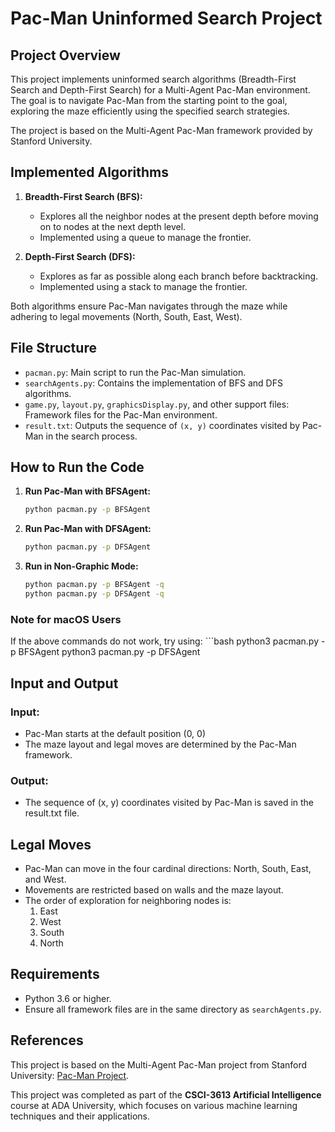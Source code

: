 # Pac-Man Uninformed Search Project

## Project Overview
This project implements uninformed search algorithms (Breadth-First Search and Depth-First Search) for a Multi-Agent Pac-Man environment. The goal is to navigate Pac-Man from the starting point to the goal, exploring the maze efficiently using the specified search strategies.

The project is based on the Multi-Agent Pac-Man framework provided by Stanford University.

## Implemented Algorithms
1. **Breadth-First Search (BFS):**
   - Explores all the neighbor nodes at the present depth before moving on to nodes at the next depth level.
   - Implemented using a queue to manage the frontier.

2. **Depth-First Search (DFS):**
   - Explores as far as possible along each branch before backtracking.
   - Implemented using a stack to manage the frontier.

Both algorithms ensure Pac-Man navigates through the maze while adhering to legal movements (North, South, East, West).

## File Structure
- `pacman.py`: Main script to run the Pac-Man simulation.
- `searchAgents.py`: Contains the implementation of BFS and DFS algorithms.
- `game.py`, `layout.py`, `graphicsDisplay.py`, and other support files: Framework files for the Pac-Man environment.
- `result.txt`: Outputs the sequence of `(x, y)` coordinates visited by Pac-Man in the search process.

## How to Run the Code
1. **Run Pac-Man with BFSAgent:**
   ```bash
   python pacman.py -p BFSAgent

2. **Run Pac-Man with DFSAgent:**
   ```bash
   python pacman.py -p DFSAgent

3. **Run in Non-Graphic Mode:**
   ```bash
   python pacman.py -p BFSAgent -q
   python pacman.py -p DFSAgent -q

### Note for macOS Users
If the above commands do not work, try using:
    ```bash
   python3 pacman.py -p BFSAgent
   python3 pacman.py -p DFSAgent

## Input and Output
### Input:
- Pac-Man starts at the default position (0, 0)
- The maze layout and legal moves are determined by the Pac-Man framework.

### Output:
- The sequence of (x, y) coordinates visited by Pac-Man is saved in the result.txt file.

## Legal Moves
- Pac-Man can move in the four cardinal directions: North, South, East, and West.
- Movements are restricted based on walls and the maze layout.
- The order of exploration for neighboring nodes is:
    1. East
    2. West
    3. South
    4. North

## Requirements
- Python 3.6 or higher.
- Ensure all framework files are in the same directory as `searchAgents.py`.

## References
This project is based on the Multi-Agent Pac-Man project from Stanford University: [Pac-Man Project](https://stanford.edu/~cpiech/cs221/homework/prog/pacman/pacman.html).

This project was completed as part of the **CSCI-3613 Artificial Intelligence** course at ADA University, which focuses on various machine learning techniques and their applications.